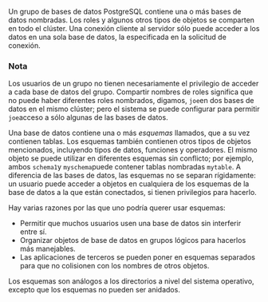 Un grupo de bases de datos PostgreSQL contiene una o más bases de datos nombradas. Los roles y algunos otros  tipos de objetos se comparten en todo el clúster. Una conexión cliente  al servidor sólo puede acceder a los datos en una sola base de datos, la especificada en la solicitud de conexión.

### Nota

Los usuarios de un grupo no tienen necesariamente el privilegio  de acceder a cada base de datos del grupo. Compartir nombres de roles  significa que no puede haber diferentes roles nombrados, digamos,  `joe`en dos bases de datos en el mismo clúster; pero el sistema se puede configurar para permitir  `joe`acceso a sólo algunas de las bases de datos.

Una base de datos contiene una o más *esquemas* llamados, que a su vez contienen tablas. Los esquemas también contienen otros tipos de objetos mencionados, incluyendo tipos de datos,  funciones y operadores. El mismo objeto se puede utilizar en diferentes  esquemas sin conflicto; por ejemplo, ambos  `schema1`y  `myschema`puede contener tablas nombradas `mytable`. A diferencia de las bases de datos, las esquemas no se separan  rígidamente: un usuario puede acceder a objetos en cualquiera de los  esquemas de la base de datos a la que están conectados, si tienen  privilegios para hacerlo.

Hay varias razones por las que uno podría querer usar esquemas:

- Permitir que muchos usuarios usen una base de datos sin interferir entre sí.
- Organizar objetos de base de datos en grupos lógicos para hacerlos más manejables.
- Las aplicaciones de terceros se pueden poner en esquemas separados para que no colisionen con los nombres de otros objetos.

Los esquemas son análogos a los directorios a nivel del sistema operativo, excepto que los esquemas no pueden ser anidados.